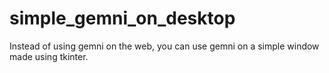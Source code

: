# simple_gemni_on_desktop
Instead of using gemni on the web, you can use gemni on a simple window made using tkinter.
